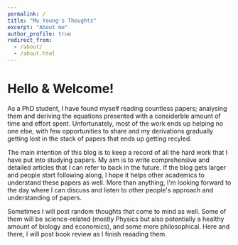 ```yaml
---
permalink: /
title: "Mu Young's Thoughts"
excerpt: "About me"
author_profile: true
redirect_from: 
  - /about/
  - /about.html
---
```



Hello & Welcome!
======
As a PhD student, I have found myself reading countless papers; analysing them and deriving the equations presented with a considerble amount of time and effort spent. Unfortunately, most of the work ends up helping no one else, with few opportunities to share and my derivations gradually getting lost in the stack of papers that ends up getting recyled. 

The main intention of this blog is to keep a record of all the hard work that I have put into studying papers. My aim is to write comprehensive and detailed articles that I can refer to back in the future. If the blog gets larger and people start following along, I hope it helps other academics to understand these papers as well. More than anything, I'm looking forward to the day where I can discuss and listen to other people's approach and understanding of papers.

Sometimes I will post random thoughts that come to mind as well. Some of them will be science-related (mostly Physics but also potentially a healthy amount of biology and economics), and some more philosophical. Here and there, I will post book review as I finish reaading them.

